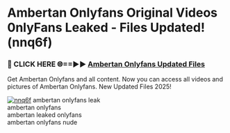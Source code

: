 # Ambertan Onlyfans Original Videos 0nlyFans Leaked - Files Updated! (nnq6f)

<h3>🔴 CLICK HERE 🌐==►► <a href="https://tinyurl.com/4seja8ks" rel="nofollow">Ambertan Onlyfans Updated Files</a></h3>

Get Ambertan Onlyfans and all content. Now you can access all videos and pictures of Ambertan Onlyfans. New Updated Files 2025!

[![nnq6f](https://i.imgur.com/EWjZXRe.gif)](https://tinyurl.com/4seja8ks)
ambertan onlyfans leak<br>
ambertan onlyfans<br>
ambertan leaked onlyfans<br>
ambertan onlyfans nude